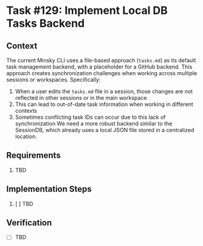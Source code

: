 # Task #129: Implement Local DB Tasks Backend
## Context

The current Minsky CLI uses a file-based approach (`tasks.md`) as its default task management backend, with a placeholder for a GitHub backend. This approach creates synchronization challenges when working across multiple sessions or workspaces. Specifically:
1. When a user edits the `tasks.md` file in a session, those changes are not reflected in other sessions or in the main workspace
2. This can lead to out-of-date task information when working in different contexts
3. Sometimes conflicting task IDs can occur due to this lack of synchronization
We need a more robust backend similar to the SessionDB, which already uses a local JSON file stored in a centralized location.

## Requirements

1. TBD

## Implementation Steps

1. [ ] TBD

## Verification

- [ ] TBD
